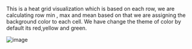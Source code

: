 This is a heat grid visualization which is based on each row, we are calculating row min , max and mean based on that we are assigning the background color to each cell.
We have change the theme of color by default its red,yellow and green.


![image](https://github.com/agri2411/HeatGrid/assets/51440004/b7927073-637f-4e35-bfca-ec2f2ba1ec61)

